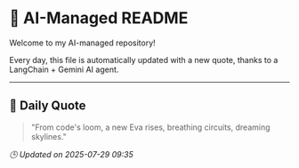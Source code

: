 # 🧠 AI-Managed README

Welcome to my AI-managed repository!

Every day, this file is automatically updated with a new quote, thanks to a LangChain + Gemini AI agent.

---

## 📅 Daily Quote

> "From code's loom, a new Eva rises, breathing circuits, dreaming skylines."

*🕒 Updated on 2025-07-29 09:35*